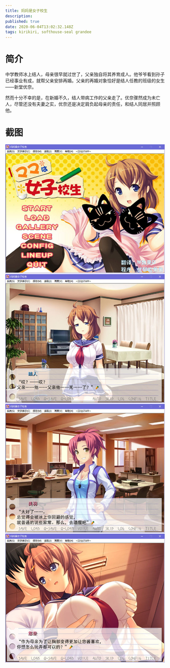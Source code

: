 ```yaml
---
title: 妈妈是女子校生
description: 
published: true
date: 2020-06-04T13:02:32.148Z
tags: kirikiri, softhouse-seal grandee
---
```


# 简介
中学教师冰上结人，母亲很早就过世了，父亲独自将其养育成人。他爷爷看到孙子已经事业有成，就帮父亲安排再婚。父亲的再婚对象恰好是结人任教的班级的女生——新堂优奈。

然而十分不幸的是，在新婚不久，结人带病工作的父亲走了。优奈骤然成为未亡人，尽管还没有夫妻之实，优奈还是决定肩负起母亲的责任，和结人同居并照顾他。
# 截图
![1.jpg](/pic/妈妈是女子校生/1.jpg)
![2.jpg](/pic/妈妈是女子校生/2.jpg)
![3.jpg](/pic/妈妈是女子校生/3.jpg)
![4.jpg](/pic/妈妈是女子校生/4.jpg)
